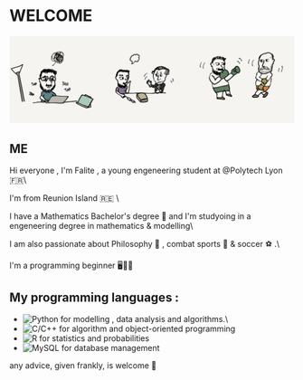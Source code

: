 # WELCOME 

![bannière](IMG_2486.png)

## ME 
Hi everyone , I'm Falite , a young engeneering student at @Polytech Lyon 🇫🇷\

I'm from Reunion Island 🇷🇪 \

I have a Mathematics Bachelor's degree 🧮 and I'm studyoing in a engeneering degree in mathematics & modelling\

I am also passionate about Philosophy 🧠 , combat sports 🥊 & soccer ⚽️ .\

I'm a programming beginner 🖥️👨‍💻
## My programming languages : 
- ![Python](https://img.shields.io/badge/Python-20232A?style=for-the-badge&logo=python&logoColor=3776AB) for modelling , data analysis and algorithms.\
- ![C/C++](https://img.shields.io/badge/C++-20232A?style=for-the-badge&logo=c%2B%2B&logoColor=00599C)  for algorithm and object-oriented programming
- ![R](https://img.shields.io/badge/R-20232A?style=for-the-badge&logo=c%2B%2B&logoColor=00599C)      for statistics and probabilities
- ![MySQL](https://img.shields.io/badge/MySQL-20232A?style=for-the-badge&logo=mysql&logoColor=4479A1)    for database management

any advice, given frankly, is welcome 🙌

<!---
Falite/Falite is a ✨ special ✨ repository because its `README.md` (this file) appears on your GitHub profile.
You can click the Preview link to take a look at your changes.
--->
